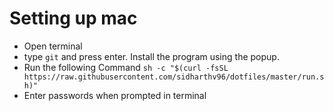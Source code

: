 # Setting up mac

- Open terminal
- type `git` and press enter. Install the program using the popup.
- Run the following Command `sh -c "$(curl -fsSL https://raw.githubusercontent.com/sidharthv96/dotfiles/master/run.sh)"`
- Enter passwords when prompted in terminal
